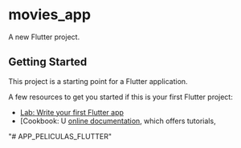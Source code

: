 # movies_app

A new Flutter project.

## Getting Started

This project is a starting point for a Flutter application.

A few resources to get you started if this is your first Flutter project:

- [Lab: Write your first Flutter app](https://flutter.dev/docs/get-started/codelab)
- [Cookbook: U
[online documentation](https://flutter.dev/docs), which offers tutorials,



"# APP_PELICULAS_FLUTTER" 
